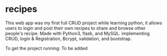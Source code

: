 # recipes
This web app was my first full CRUD project while learning python, it allows users to login and post their own recipes to share and browse other people's recipe.
Made with Python3, flask, and MySQL. implementing CRUD, login & Registration, Bcrypt, validation, and bootstrap.

To get the project running: To be added
